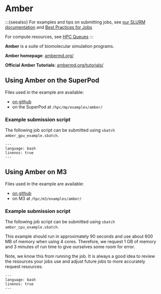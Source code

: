 # Amber

:::{seealso}
For examples and tips on submitting jobs, see [our SLURM documentation](../../slurm/slurm.md) and [Best Practices for Jobs](../../slurm/best_practices.md)

For compute resources, see [HPC Queues](../../about/queeues.md)
:::

**Amber** is a suite of biomolecular simulation programs.

**Amber homepage**: [ambermd.org/](https://ambermd.org/)

**Official Amber Tutorials**: [ambermd.org/tutorials/](https://ambermd.org/tutorials/)

## Using Amber on the SuperPod

Files used in the example are available: 

  - [on github](https://github.com/SouthernMethodistUniversity/hpc_docs/tree/update_examples/docs/examples/amber)
  - on the SuperPod at `/hpc/mp/examples/amber/`

### Example submission script

The following job script can be submitted using `sbatch amber_gpu_example.sbatch`.

```{literalinclude} amber_gpu_example.sbatch
---
language: bash
linenos: true
---
```

## Using Amber on M3

Files used in the example are available:

  - [on github](https://github.com/SouthernMethodistUniversity/hpc_docs/tree/update_examples/docs/examples/amber)
  - on M3 at `/hpc/m3/examples/amber/` 

### Example submission script

The following job script can be submitted using `sbatch amber_cpu_example.sbatch`.

This example should run in approximately 90 seconds and use about 600 MB of memory when using 4 cores. Therefore, we request 1 GB of memory and 3 minutes of run time to give
ourselves some room for error. 

Note, we know this from running the job. 
It is always a good idea to review the resources your jobs use
and adjust future jobs to more accurately request resources.

```{literalinclude} amber_cpu_example.sbatch                 
---
language: bash
linenos: true
---
```

